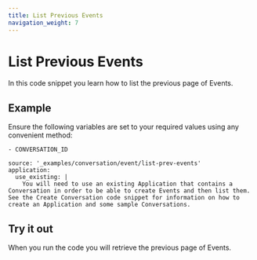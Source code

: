 ```yaml
---
title: List Previous Events
navigation_weight: 7
---
```


# List Previous Events

In this code snippet you learn how to list the previous page of Events.

## Example

Ensure the following variables are set to your required values using any convenient method:

```snippet_variables
- CONVERSATION_ID
```

```code_snippets
source: '_examples/conversation/event/list-prev-events'
application:
  use_existing: |
    You will need to use an existing Application that contains a Conversation in order to be able to create Events and then list them. See the Create Conversation code snippet for information on how to create an Application and some sample Conversations.
```

## Try it out

When you run the code you will retrieve the previous page of Events.
